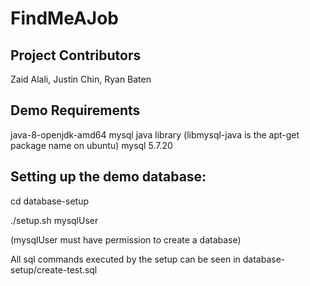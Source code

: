 # FindMeAJob

## Project Contributors

Zaid Alali, Justin Chin, Ryan Baten

## Demo Requirements

java-8-openjdk-amd64
mysql java library (libmysql-java is the apt-get package name on ubuntu)
mysql 5.7.20

## Setting up the demo database:

cd database-setup

./setup.sh mysqlUser

(mysqlUser must have permission to create a database)

All sql commands executed by the setup can be seen in 
database-setup/create-test.sql
